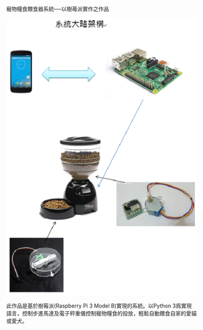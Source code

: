 寵物糧食餵食器系統──以樹苺派實作之作品
    
    
![image](https://github.com/LIWeez/feeder/blob/master/IMG/System%20structure.png)


此作品是基於樹莓派(Raspberry Pi 3 Model B)實現的系統。以Python 3爲實現語言，控制步進馬達及電子秤重儀控制寵物糧食的投放，輕鬆自動餵食自家的愛貓或愛犬。
